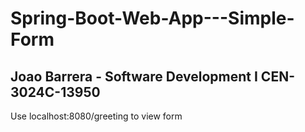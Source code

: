 # Spring-Boot-Web-App---Simple-Form
## Joao Barrera - Software Development I CEN-3024C-13950
Use localhost:8080/greeting to view form
